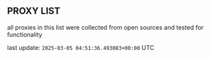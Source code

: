## PROXY LIST

all proxies in this list were collected from open sources and tested for functionality

last update: `2025-03-05 04:51:36.493083+00:00` UTC